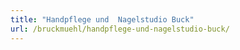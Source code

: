 ```yaml
---
title: "Handpflege und  Nagelstudio Buck"
url: /bruckmuehl/handpflege-und-nagelstudio-buck/
---
```

